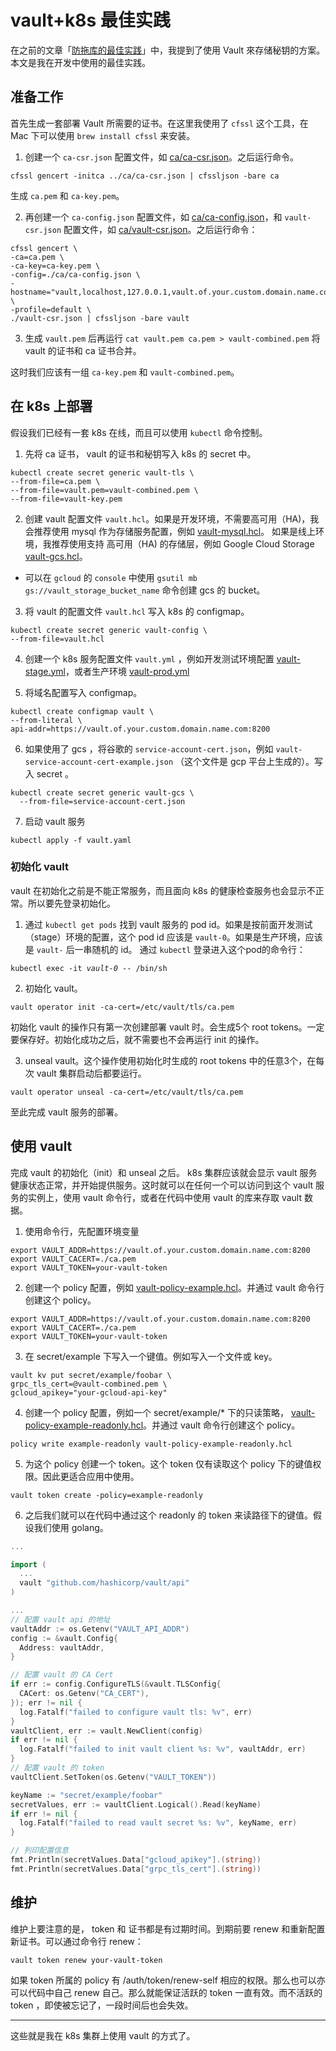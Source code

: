 # vault+k8s 最佳实践

在之前的文章「[防拖库的最佳实践](https://www.sagittarius.ai/blog/2018/9/3/hashicorp-vault)」中，我提到了使用 Vault 來存储秘钥的方案。本文是我在开发中使用的最佳实践。

## 准备工作

首先生成一套部署 Vault 所需要的证书。在这里我使用了 `cfssl` 这个工具，在 Mac 下可以使用 `brew install cfssl` 来安装。

1. 创建一个 `ca-csr.json` 配置文件，如 [ca/ca-csr.json](ca/ca-csr.json)。之后运行命令。

  `cfssl gencert -initca ../ca/ca-csr.json | cfssljson -bare ca`

  生成 `ca.pem` 和 `ca-key.pem`。

2. 再创建一个 `ca-config.json` 配置文件，如 [ca/ca-config.json](ca/ca-config.json)，和 `vault-csr.json` 配置文件，如 [ca/vault-csr.json](ca/vault-csr.json)。之后运行命令：
  ```
  cfssl gencert \
  -ca=ca.pem \
  -ca-key=ca-key.pem \
  -config=./ca/ca-config.json \
  -hostname="vault,localhost,127.0.0.1,vault.of.your.custom.domain.name.com" \
  -profile=default \
  ./vault-csr.json | cfssljson -bare vault
  ```
3. 生成 `vault.pem` 后再运行 `cat vault.pem ca.pem > vault-combined.pem` 将 vault 的证书和 ca 证书合并。

这时我们应该有一组 `ca-key.pem` 和 `vault-combined.pem`。

## 在 k8s 上部署

假设我们已经有一套 k8s 在线，而且可以使用 `kubectl` 命令控制。

1. 先将 ca 证书， vault 的证书和秘钥写入 k8s 的 secret 中。

  ```
  kubectl create secret generic vault-tls \
  --from-file=ca.pem \
  --from-file=vault.pem=vault-combined.pem \
  --from-file=vault-key.pem
  ```

2. 创建 vault 配置文件 `vault.hcl`。如果是开发环境，不需要高可用（HA)，我会推荐使用 mysql 作为存储服务配置，例如 [vault-mysql.hcl](vault-mysql.hcl)。 如果是线上环境，我推荐使用支持 高可用（HA) 的存储层，例如 Google Cloud Storage [vault-gcs.hcl](vault-gcs.hcl)。

  - 可以在 `gcloud` 的 `console` 中使用 `gsutil mb gs://vault_storage_bucket_name` 命令创建 gcs 的 bucket。

3. 将 vault 的配置文件 `vault.hcl` 写入 k8s 的 configmap。
  ```
  kubectl create secret generic vault-config \
  --from-file=vault.hcl
  ```

4. 创建一个 k8s 服务配置文件 `vault.yml` ，例如开发测试环境配置 [vault-stage.yml](vault-stage.yml)，或者生产环境 [vault-prod.yml](vault-prod.yml)

5. 将域名配置写入 configmap。

  ```
  kubectl create configmap vault \
  --from-literal \
  api-addr=https://vault.of.your.custom.domain.name.com:8200
  ```

6. 如果使用了 gcs ，将谷歌的 `service-account-cert.json`，例如 `vault-service-account-cert-example.json` （这个文件是 gcp 平台上生成的）。写入 secret 。

  ```
  kubectl create secret generic vault-gcs \
    --from-file=service-account-cert.json
  ```

7. 启动 vault 服务

  `kubectl apply -f vault.yaml`

### 初始化 vault

vault 在初始化之前是不能正常服务，而且面向 k8s 的健康检查服务也会显示不正常。所以要先登录初始化。

1. 通过 `kubectl get pods` 找到 vault 服务的 pod id。如果是按前面开发测试（stage）环境的配置，这个 pod id 应该是 `vault-0`。如果是生产环境，应该是 `vault-` 后一串随机的 id。 通过 `kubectl` 登录进入这个pod的命令行：

  `kubectl exec -it `*`vault-0`*` -- /bin/sh`

2. 初始化 vault。

  `vault operator init -ca-cert=/etc/vault/tls/ca.pem`

  初始化 vault 的操作只有第一次创建部署 vault 时。会生成5个 root tokens。一定要保存好。初始化成功之后，就不需要也不会再运行 init 的操作。

3. unseal vault。这个操作使用初始化时生成的 root tokens 中的任意3个，在每次 vault 集群启动后都要运行。

  `vault operator unseal -ca-cert=/etc/vault/tls/ca.pem`

  至此完成 vault 服务的部署。

## 使用 vault

完成 vault 的初始化（init）和 unseal 之后。 k8s 集群应该就会显示 vault 服务健康状态正常，并开始提供服务。这时就可以在任何一个可以访问到这个 vault 服务的实例上，使用 vault 命令行，或者在代码中使用 vault 的库来存取 vault 数据。

1. 使用命令行，先配置环境变量

  ```
  export VAULT_ADDR=https://vault.of.your.custom.domain.name.com:8200
  export VAULT_CACERT=./ca.pem
  export VAULT_TOKEN=your-vault-token
  ```

2. 创建一个 policy 配置，例如 [vault-policy-example.hcl](vault-policy-example.hcl)。并通过 vault 命令行创建这个 policy。

  ```
  export VAULT_ADDR=https://vault.of.your.custom.domain.name.com:8200 export VAULT_CACERT=./ca.pem
  export VAULT_TOKEN=your-vault-token
  ```

3. 在 secret/example 下写入一个键值。例如写入一个文件或 key。

  ```
  vault kv put secret/example/foobar \
  grpc_tls_cert=@vault-combined.pem \
  gcloud_apikey="your-gcloud-api-key"
  ```

4. 创建一个 policy 配置，例如一个 secret/example/* 下的只读策略， [vault-policy-example-readonly.hcl](vault-policy-example-readonly.hcl)。并通过 vault 命令行创建这个 policy。

  `policy write example-readonly vault-policy-example-readonly.hcl`

5. 为这个 policy 创建一个 token。这个 token 仅有读取这个 policy 下的键值权限。因此更适合应用中使用。

  `vault token create -policy=example-readonly`

6. 之后我们就可以在代码中通过这个 readonly 的 token 来读路径下的键值。假设我们使用 golang。

  ```go
  ...

  import (
  	...
  	vault "github.com/hashicorp/vault/api"
  )

  ...
  // 配置 vault api 的地址
  vaultAddr := os.Getenv("VAULT_API_ADDR")
  config := &vault.Config{
  	Address: vaultAddr,
  }

  // 配置 vault 的 CA Cert
  if err := config.ConfigureTLS(&vault.TLSConfig{
  	CACert: os.Getenv("CA_CERT"),
  }); err != nil {
  	log.Fatalf("failed to configure vault tls: %v", err)
  }
  vaultClient, err := vault.NewClient(config)
  if err != nil {
  	log.Fatalf("failed to init vault client %s: %v", vaultAddr, err)
  }
  // 配置 vault 的 token
  vaultClient.SetToken(os.Getenv("VAULT_TOKEN"))

  keyName := "secret/example/foobar"
  secretValues, err := vaultClient.Logical().Read(keyName)
  if err != nil {
  	log.Fatalf("failed to read vault secret %s: %v", keyName, err)
  }

  // 列印配置信息
  fmt.Println(secretValues.Data["gcloud_apikey"].(string))
  fmt.Println(secretValues.Data["grpc_tls_cert"].(string))
  ```

## 维护

维护上要注意的是， token 和 证书都是有过期时间。到期前要 renew 和重新配置新证书。可以通过命令行 renew：

  `vault token renew your-vault-token`

如果 token 所属的 policy 有 /auth/token/renew-self 相应的权限。那么也可以亦可以代码中自己 renew 自己。那么就能保证活跃的 token 一直有效。而不活跃的 token ，即使被忘记了，一段时间后也会失效。

---

这些就是我在 k8s 集群上使用 vault 的方式了。
